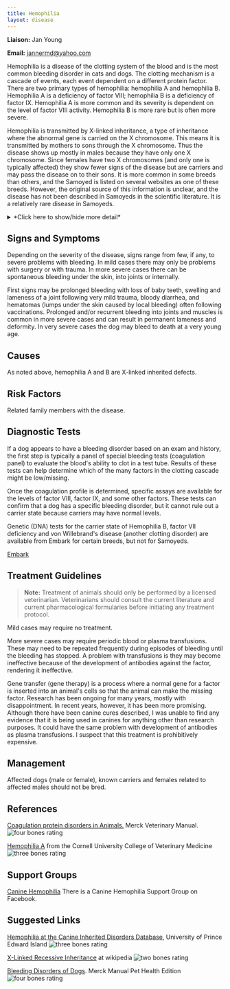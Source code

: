 ```yaml
---
title: Hemophilia
layout: disease
---
```


**Liaison:** Jan Young

**Email:** [jannermd@yahoo.com](mailto:jannermd@yahoo.com)

Hemophilia is a disease of the clotting system of the blood and is the
most common bleeding disorder in cats and dogs. The clotting mechanism
is a cascade of events, each event dependent on a different protein
factor. There are two primary types of hemophilia: hemophilia A and
hemophilia B. Hemophilia A is a deficiency of factor VIII; hemophilia B
is a deficiency of factor IX. Hemophilia A is more common and its
severity is dependent on the level of factor VIII activity. Hemophilia B
is more rare but is often more severe.

Hemophilia is transmitted by X-linked inheritance, a type of inheritance
where the abnormal gene is carried on the X chromosome. This means it is
transmitted by mothers to sons through the X chromosome. Thus the
disease shows up mostly in males because they have only one X
chromosome. Since females have two X chromosomes (and only one is
typically affected) they show fewer signs of the disease but are
carriers and may pass the disease on to their sons. It is more common in
some breeds than others, and the Samoyed is listed on several websites
as one of these breeds. However, the original source of this information
is unclear, and the disease has not been described in Samoyeds in the
scientific literature. It is a relatively rare disease in Samoyeds.

<details>
<summary>*Click here to show/hide more detail*</summary>

There are more than a dozen proteins involved in the clotting mechanism.
Hemophilia A and B are only two of the bleeding disorders that may be
seen in dogs, there are at least five others that have been reported in
one or more breeds, including a deficiency of von Willebrand Factor.
The other bleeding disorders are also inherited, but not X-linked. They
have not been reported in Samoyeds.

This paper is a good review of canine bleeding disorders:

[Brooks M. 1999. A review of canine inherited bleeding disorders:
Biochemical and Molecular Strategies for Disease Characterization and
Carrier
Detection.](http://jhered.oxfordjournals.org/content/90/1/112.full.pdf)
Journal of Heredity 90: 112-118.
![2 bones](/img/2-bones.gif)

Figure 1 in this paper has a diagram of the canine clotting mechanism
cascade showing all of the factors involved:

[Nichols TC et al 2009. Protein Replacement Therapy and Gene Transfer
in Canine Models of Hemophilia A, Hemophilia B, von Willebrand Disease,
and Factor Vii
Deficiency](http://www.ncbi.nlm.nih.gov/pmc/articles/PMC3101868/). ILAR
Journal 50: 144-167.
![3 bones](/img/3-bones.gif)

</details>

## Signs and Symptoms

Depending on the severity of the disease, signs range from few, if any,
to severe problems with bleeding. In mild cases there may only be
problems with surgery or with trauma. In more severe cases there can be
spontaneous bleeding under the skin, into joints or internally.

First signs may be prolonged bleeding with loss of baby teeth, swelling
and lameness of a joint following very mild trauma, bloody diarrhea, and
hematomas (lumps under the skin caused by local bleeding) often
following vaccinations. Prolonged and/or recurrent bleeding into joints
and muscles is common in more severe cases and can result in permanent
lameness and deformity. In very severe cases the dog may bleed to death
at a very young age.

## Causes

As noted above, hemophilia A and B are X-linked inherited defects.

## Risk Factors

Related family members with the disease.

## Diagnostic Tests

If a dog appears to have a bleeding disorder based on an exam and
history, the first step is typically a panel of special bleeding tests
(coagulation panel) to evaluate the blood's ability to clot in a test
tube. Results of these tests can help determine which of the many
factors in the clotting cascade might be low/missing.

Once the coagulation profile is determined, specific assays are
available for the levels of factor VIII, factor IX, and some other
factors. These tests can confirm that a dog has a specific bleeding
disorder, but it cannot rule out a carrier state because carriers may
have normal levels.

Genetic (DNA) tests for the carrier state of Hemophilia B, factor VII
deficiency and von Willebrand's disease (another clotting disorder) are
available from Embark for certain breeds, but not for Samoyeds.

[Embark](https://shop.embarkvet.com/products/embark-for-breeders-dog-dna-test-kit)

## Treatment Guidelines

> **Note:** Treatment of animals should only be performed by a licensed
> veterinarian. Veterinarians should consult the current literature and
> current pharmacological formularies before initiating any treatment
> protocol.

Mild cases may require no treatment.

More severe cases may require periodic blood or plasma transfusions.
These may need to be repeated frequently during episodes of bleeding
until the bleeding has stopped. A problem with transfusions is they may
become ineffective because of the development of antibodies against the
factor, rendering it ineffective.

Gene transfer (gene therapy) is a process where a normal gene for a
factor is inserted into an animal's cells so that the animal can make
the missing factor. Research has been ongoing for many years, mostly
with disappointment. In recent years, however, it has been more
promising. Although there have been canine cures described, I was unable
to find any evidence that it is being used in canines for anything other
than research purposes. It could have the same problem with development
of antibodies as plasma transfusions. I suspect that this treatment is
prohibitively expensive.

## Management

Affected dogs (male or female), known carriers and females related to
affected males should not be bred.

## References

[Coagulation protein
disorders in Animals.](https://www.merckvetmanual.com/circulatory-system/hemostatic-disorders/coagulation-protein-disorders-in-animals)
Merck Veterinary Manual. ![four bones
rating](/img/4-bones.gif)

[Hemophilia
A](http://ahdc.vet.cornell.edu/sects/coag/clinical/Hemopha.cfm)
from the Cornell University College of Veterinary Medicine ![three
bones
rating](/img/3-bones.gif)

## Support Groups

[Canine
Hemophilia](https://www.facebook.com/Canine-Hemophilia-Support-Group-133078033429365/)
There is a Canine Hemophilia Support Group on Facebook.

## Suggested Links

[Hemophilia at the Canine Inherited Disorders
Database](http://cidd.discoveryspace.ca/disorder/hemophilia.html),
University of Prince Edward Island ![three bones
rating](/img/3-bones.gif)

[X-Linked Recessive
Inheritance](http://en.wikipedia.org/wiki/X-linked_recessive_inheritance)
at wikipedia ![two bones
rating](/img/2-bones.gif)

[Bleeding Disorders of
Dogs](http://www.merckvetmanual.com/pethealth/dog_disorders_and_diseases/blood_disorders_of_dogs/bleeding_disorders_of_dogs.html?qt=hemophilia&alt=sh).
Merck Manual Pet Health Edition ![four bones
rating](/img/4-bones.gif)
